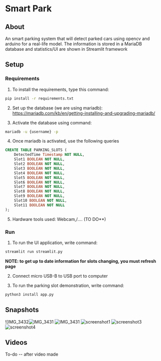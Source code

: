 # Smart Park

## About
An smart parking system that will detect parked cars using opencv and arduino for a real-life model. The information is stored in a MariaDB database and statistics/UI are shown in Streamlit framework

## Setup 

### Requirements
1. To install the requirements, type this command:
``` bash
pip install -r requirements.txt
```

2. Set up the database (we are using mariadb):
https://mariadb.com/kb/en/getting-installing-and-upgrading-mariadb/ 

3. Activate the database using command:
```bash
mariadb -u {username} -p
```

4. Once mariadb is activated, use the following queries
``` sql
CREATE TABLE PARKING_SLOTS (
    DetectedTime Timestamp NOT NULL,
    Slot1 BOOLEAN NOT NULL,
    Slot2 BOOLEAN NOT NULL,
    Slot3 BOOLEAN NOT NULL,
    Slot4 BOOLEAN NOT NULL,
    Slot5 BOOLEAN NOT NULL,
    Slot6 BOOLEAN NOT NULL,
    Slot7 BOOLEAN NOT NULL,
    Slot8 BOOLEAN NOT NULL,
    Slot9 BOOLEAN NOT NULL,
    Slot10 BOOLEAN NOT NULL,
    Slot11 BOOLEAN NOT NULL
);
```

5. Hardware tools used: 
Webcam,/.... (TO DO**)

### Run
1. To run the UI application, write command:
``` bash
streamlit run streamlit.py
```
 **NOTE: to get up to date information for slots changing, you must refresh page**
 
 2. Connect micro USB-B to USB port to computer
 
 3. To run the parking slot demonstration, write command:
 ``` bash
 python3 install app.py
```
 
 
## Snapshots
![IMG_3432![IMG_3431](https://github.com/gabrielrueda/win-hacks-2024/assets/93105329/89ef5581-41fa-4f29-98c8-ec06e1de29b5)
![IMG_3431](https://github.com/gabrielrueda/win-hacks-2024/assets/93105329/6c3cf474-b276-4260-a558-444670b7b337)
![screenshot1](https://github.com/gabrielrueda/win-hacks-2024/assets/93105329/68b97951-af28-4ea0-a997-17336c7c3566)
![screenshot3](https://github.com/gabrielrueda/win-hacks-2024/assets/93105329/255dfb48-4232-4095-9297-6b77d5069931)
![screenshot4](https://github.com/gabrielrueda/win-hacks-2024/assets/93105329/d1002780-7bd7-4020-9bfa-aad512f5fa2b)




## Videos
To-do -- after video made
